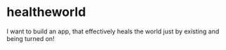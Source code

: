 # healtheworld
I want to build an app, that effectively heals the world just by existing and being turned on!
